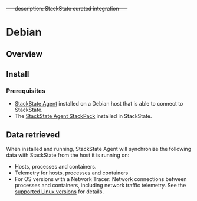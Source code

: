 ~~---
description: StackState curated integration
---~~

# Debian

## Overview

## Install

### Prerequisites
 
* [StackState Agent](/setup/agent/linux.md) installed on a Debian host that is able to connect to StackState.
* The [StackState Agent StackPack](/stackpacks/integrations/agent.md) installed in StackState.

## Data retrieved

When installed and running, StackState Agent will synchronize the following data with StackState from the host it is running on:

- Hosts, processes and containers.
- Telemetry for hosts, processes and containers   
- For OS versions with a Network Tracer: Network connections between processes and containers, including network traffic telemetry. See the [supported Linux versions](/setup/agent/linux.md#supported-linux-versions) for details.